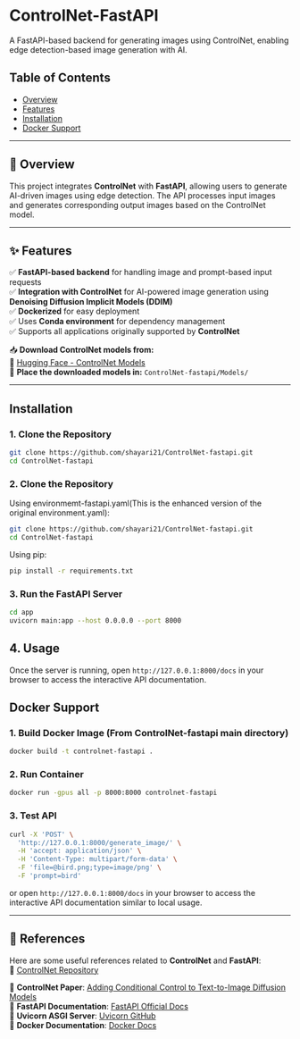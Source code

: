 # ControlNet-FastAPI  

A FastAPI-based backend for generating images using ControlNet, enabling edge detection-based image generation with AI.  

## Table of Contents  
- [Overview](#overview)  
- [Features](#features)  
- [Installation](#installation)  
- [Docker Support](#docker-support)  

---

## 📝 Overview  

This project integrates **ControlNet** with **FastAPI**, allowing users to generate AI-driven images using edge detection. The API processes input images and generates corresponding output images based on the ControlNet model.  

---

## ✨ Features  

✅ **FastAPI-based backend** for handling image and prompt-based input requests  
✅ **Integration with ControlNet** for AI-powered image generation using **Denoising Diffusion Implicit Models (DDIM)**  
✅ **Dockerized** for easy deployment  
✅ Uses **Conda environment** for dependency management  
✅ Supports all applications originally supported by **ControlNet**  

📥 **Download ControlNet models from:**  
🔗 [Hugging Face - ControlNet Models](https://huggingface.co/lllyasviel/ControlNet/tree/main/models)  
📁 **Place the downloaded models in:** `ControlNet-fastapi/Models/`  

---

## Installation  

### 1. Clone the Repository  

```bash
git clone https://github.com/shayari21/ControlNet-fastapi.git
cd ControlNet-fastapi
```
### 2. Clone the Repository  

Using environmemt-fastapi.yaml(This is the enhanced version of the original environment.yaml):
```bash
git clone https://github.com/shayari21/ControlNet-fastapi.git
cd ControlNet-fastapi
```
Using pip:
```bash
pip install -r requirements.txt
```
### 3. Run the FastAPI Server
```bash
cd app
uvicorn main:app --host 0.0.0.0 --port 8000
```
## 4. Usage
Once the server is running, open `http://127.0.0.1:8000/docs` in your browser to access the interactive API documentation.

## Docker Support
### 1. Build Docker Image (From ControlNet-fastapi main directory)

```bash
docker build -t controlnet-fastapi .
```
### 2. Run Container

```bash
docker run -gpus all -p 8000:8000 controlnet-fastapi
```
### 3. Test API 
```bash
curl -X 'POST' \
  'http://127.0.0.1:8000/generate_image/' \
  -H 'accept: application/json' \
  -H 'Content-Type: multipart/form-data' \
  -F 'file=@bird.png;type=image/png' \
  -F 'prompt=bird'
```
or open `http://127.0.0.1:8000/docs` in your browser to access the interactive API documentation similar to local usage.


---

## 📖 References  

Here are some useful references related to **ControlNet** and **FastAPI**:  
🔗 [ControlNet Repository](https://github.com/lllyasviel/ControlNet)

🔗 **ControlNet Paper**: [Adding Conditional Control to Text-to-Image Diffusion Models](https://arxiv.org/abs/2302.05543)  
🔗 **FastAPI Documentation**: [FastAPI Official Docs](https://fastapi.tiangolo.com/)  
🔗 **Uvicorn ASGI Server**: [Uvicorn GitHub](https://github.com/encode/uvicorn)  
🔗 **Docker Documentation**: [Docker Docs](https://docs.docker.com/)  


